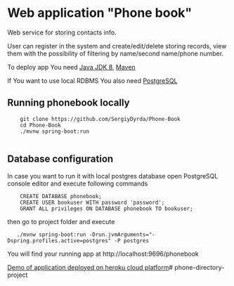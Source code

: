 
Web application "Phone book"
=======================================

Web service for storing contacts info.

User can register in the system and create/edit/delete storing records,
view them with the possibility of filtering by name/second name/phone number.

To deploy app You need <a href="http://www.oracle.com/technetwork/pt/java/javase/downloads/jdk8-downloads-2133151.html">Java JDK 8</a>, <a href="https://maven.apache.org/download.cgi">Maven</a>
<p>If You want to use local RDBMS You also need  <a href="https://www.postgresql.org/download/">PostgreSQL</a></p>

## Running phonebook locally
```
	git clone https://github.com/SergiyDyrda/Phone-Book
	cd Phone-Book
	./mvnw spring-boot:run
	
```

## Database configuration

In case you want to run it with local postgres database
open PostgreSQL console editor and execute following commands
```       
    CREATE DATABASE phonebook;   
    CREATE USER bookuser WITH password 'password';     
    GRANT ALL privileges ON DATABASE phonebook TO bookuser; 
```
then go to project folder and execute
```
   ./mvnw spring-boot:run -Drun.jvmArguments="-Dspring.profiles.active=postgres" -P postgres 
```
You will find your running app at http://localhost:9696/phonebook 

<a href="https://phone-book01.herokuapp.com">Demo of application deployed on heroku cloud platform</a># phone-directory-project
